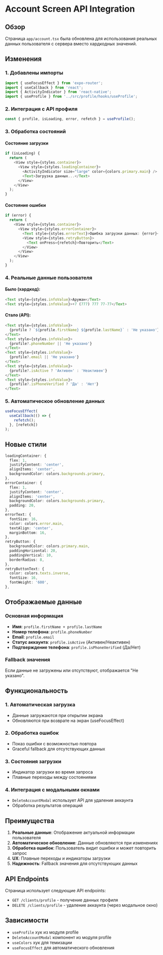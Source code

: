 # Account Screen API Integration

## Обзор

Страница `app/account.tsx` была обновлена для использования реальных данных пользователя с сервера вместо хардкодных значений.

## Изменения

### 1. **Добавлены импорты**

```typescript
import { useFocusEffect } from 'expo-router';
import { useCallback } from 'react';
import { ActivityIndicator } from 'react-native';
import { useProfile } from '../src/profile/hooks/useProfile';
```

### 2. **Интеграция с API профиля**

```typescript
const { profile, isLoading, error, refetch } = useProfile();
```

### 3. **Обработка состояний**

#### Состояние загрузки

```typescript
if (isLoading) {
  return (
    <View style={styles.container}>
      <View style={styles.loadingContainer}>
        <ActivityIndicator size="large" color={colors.primary.main} />
        <Text>Загрузка данных...</Text>
      </View>
    </View>
  );
}
```

#### Состояние ошибки

```typescript
if (error) {
  return (
    <View style={styles.container}>
      <View style={styles.errorContainer}>
        <Text style={styles.errorText}>Ошибка загрузки данных: {error}</Text>
        <View style={styles.retryButton}>
          <Text onPress={refetch}>Повторить</Text>
        </View>
      </View>
    </View>
  );
}
```

### 4. **Реальные данные пользователя**

#### Было (хардкод):

```typescript
<Text style={styles.infoValue}>Аружан</Text>
<Text style={styles.infoValue}>+7 (777) 777 77-77</Text>
```

#### Стало (API):

```typescript
<Text style={styles.infoValue}>
  {profile ? `${profile.firstName} ${profile.lastName}` : 'Не указано'}
</Text>
<Text style={styles.infoValue}>
  {profile?.phoneNumber || 'Не указано'}
</Text>
<Text style={styles.infoValue}>
  {profile?.email || 'Не указано'}
</Text>
<Text style={styles.infoValue}>
  {profile?.isActive ? 'Активен' : 'Неактивен'}
</Text>
<Text style={styles.infoValue}>
  {profile?.isPhoneVerified ? 'Да' : 'Нет'}
</Text>
```

### 5. **Автоматическое обновление данных**

```typescript
useFocusEffect(
  useCallback(() => {
    refetch();
  }, [refetch])
);
```

## Новые стили

```typescript
loadingContainer: {
  flex: 1,
  justifyContent: 'center',
  alignItems: 'center',
  backgroundColor: colors.backgrounds.primary,
},
errorContainer: {
  flex: 1,
  justifyContent: 'center',
  alignItems: 'center',
  backgroundColor: colors.backgrounds.primary,
  padding: 20,
},
errorText: {
  fontSize: 16,
  color: colors.error.main,
  textAlign: 'center',
  marginBottom: 16,
},
retryButton: {
  backgroundColor: colors.primary.main,
  paddingHorizontal: 20,
  paddingVertical: 10,
  borderRadius: 8,
},
retryButtonText: {
  color: colors.texts.inverse,
  fontSize: 16,
  fontWeight: '600',
},
```

## Отображаемые данные

### Основная информация

- **Имя**: `profile.firstName + profile.lastName`
- **Номер телефона**: `profile.phoneNumber`
- **Email**: `profile.email`
- **Статус аккаунта**: `profile.isActive` (Активен/Неактивен)
- **Подтверждение телефона**: `profile.isPhoneVerified` (Да/Нет)

### Fallback значения

Если данные не загружены или отсутствуют, отображается "Не указано".

## Функциональность

### 1. **Автоматическая загрузка**

- Данные загружаются при открытии экрана
- Обновляются при возврате на экран (useFocusEffect)

### 2. **Обработка ошибок**

- Показ ошибки с возможностью повтора
- Graceful fallback для отсутствующих данных

### 3. **Состояния загрузки**

- Индикатор загрузки во время запроса
- Плавные переходы между состояниями

### 4. **Интеграция с модальными окнами**

- `DeleteAccountModal` использует API для удаления аккаунта
- Обработка результатов операций

## Преимущества

1. **Реальные данные**: Отображение актуальной информации пользователя
2. **Автоматическое обновление**: Данные обновляются при изменениях
3. **Обработка ошибок**: Пользователь видит ошибки и может повторить запрос
4. **UX**: Плавные переходы и индикаторы загрузки
5. **Надежность**: Fallback значения для отсутствующих данных

## API Endpoints

Страница использует следующие API endpoints:

- `GET /clients/profile` - получение данных профиля
- `DELETE /clients/profile` - удаление аккаунта (через модальное окно)

## Зависимости

- `useProfile` хук из модуля profile
- `DeleteAccountModal` компонент из модуля profile
- `useColors` хук для темизации
- `useFocusEffect` для автоматического обновления
